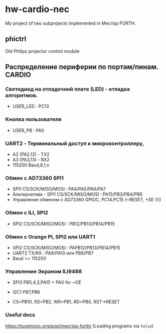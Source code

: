 # hw-cardio-nec
My project of two subprojects implemented in Mecrisp FORTH.

## phictrl
Old Philips projector control module

## Распределение периферии по портам/пинам. CARDIO

### Светодиод на отладочной плате (LED) - отладка алгоритмов.

  - USER_LED : PC13

### Кнопка пользователя

  - USER_PB : PA0

### UART2 - Терминальный доступ к микроконтроллеру,

  - A2 (PA2,12) - TX2
  - A3 (PA3,13) - RX2
  - 115200 Baud,8,1,n

### Обмен с AD73360 SPI1

 - SPI1 CS/SCK/MISO/MOSI : PA4/PA5/PA6/PA7
 - Альтернатива - SPI1 CS/SCK/MISO/MOSI : PA15/PB3/PB4/PB5
 - Управление обменом c AD73360 GPIOC, PC14,PC15 (~RESET, +SE (!))

### Обмен с ILI, SPI2

 - SPI2 CS/SCK/MISO/MOSI : PB12/PB13/PB14/PB15

### Обмен с Orange PI, SPI2 или UART1

 - SPI2 CS/SCK/MISO/MOSI : PAPB12/PB13/PB14/PB15
 - UART2 TX/RX : PA9/PA10 или PB6/PB7
 - Baud >> 115200

### Управление Экраном ILI9488

 - SPI3 PB5,4,3,PA15 + PA0 for ~OE
 - I2C1 PB7,PB6

 - CS=PB10, RS=PB2, WR=PB1, RD=PB0, RST->RESET


### Useful docs

https://tuxotronic.org/post/mecrisp-forth/  (Loading programs via ```folie```)